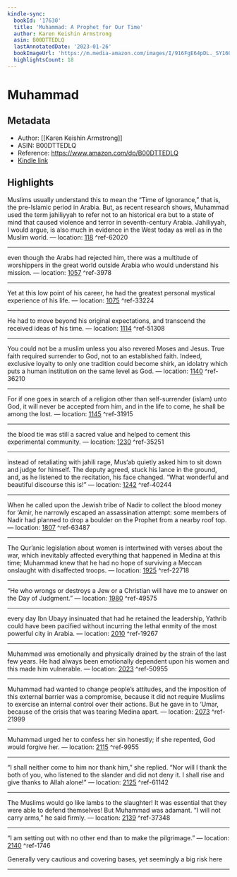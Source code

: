 ```yaml
---
kindle-sync:
  bookId: '17630'
  title: 'Muhammad: A Prophet for Our Time'
  author: Karen Keishin Armstrong
  asin: B00DTTEDLQ
  lastAnnotatedDate: '2023-01-26'
  bookImageUrl: 'https://m.media-amazon.com/images/I/916FgE64pDL._SY160.jpg'
  highlightsCount: 18
---
```

# Muhammad
## Metadata
* Author: [[Karen Keishin Armstrong]]
* ASIN: B00DTTEDLQ
* Reference: https://www.amazon.com/dp/B00DTTEDLQ
* [Kindle link](kindle://book?action=open&asin=B00DTTEDLQ)

## Highlights
Muslims usually understand this to mean the “Time of Ignorance,” that is, the pre-Islamic period in Arabia. But, as recent research shows, Muhammad used the term jahiliyyah to refer not to an historical era but to a state of mind that caused violence and terror in seventh-century Arabia. Jahiliyyah, I would argue, is also much in evidence in the West today as well as in the Muslim world. — location: [118](kindle://book?action=open&asin=B00DTTEDLQ&location=118) ^ref-62020

---
even though the Arabs had rejected him, there was a multitude of worshippers in the great world outside Arabia who would understand his mission. — location: [1057](kindle://book?action=open&asin=B00DTTEDLQ&location=1057) ^ref-3978

---
Yet at this low point of his career, he had the greatest personal mystical experience of his life. — location: [1075](kindle://book?action=open&asin=B00DTTEDLQ&location=1075) ^ref-33224

---
He had to move beyond his original expectations, and transcend the received ideas of his time. — location: [1114](kindle://book?action=open&asin=B00DTTEDLQ&location=1114) ^ref-51308

---
You could not be a muslim unless you also revered Moses and Jesus. True faith required surrender to God, not to an established faith. Indeed, exclusive loyalty to only one tradition could become shirk, an idolatry which puts a human institution on the same level as God. — location: [1140](kindle://book?action=open&asin=B00DTTEDLQ&location=1140) ^ref-36210

---
For if one goes in search of a religion other than self-surrender (islam) unto God, it will never be accepted from him, and in the life to come, he shall be among the lost. — location: [1145](kindle://book?action=open&asin=B00DTTEDLQ&location=1145) ^ref-31915

---
the blood tie was still a sacred value and helped to cement this experimental community. — location: [1230](kindle://book?action=open&asin=B00DTTEDLQ&location=1230) ^ref-35251

---
instead of retaliating with jahili rage, Mus‘ab quietly asked him to sit down and judge for himself. The deputy agreed, stuck his lance in the ground, and, as he listened to the recitation, his face changed. “What wonderful and beautiful discourse this is!” — location: [1242](kindle://book?action=open&asin=B00DTTEDLQ&location=1242) ^ref-40244

---
When he called upon the Jewish tribe of Nadir to collect the blood money for ‘Amir, he narrowly escaped an assassination attempt: some members of Nadir had planned to drop a boulder on the Prophet from a nearby roof top. — location: [1807](kindle://book?action=open&asin=B00DTTEDLQ&location=1807) ^ref-63487

---
The Qur’anic legislation about women is intertwined with verses about the war, which inevitably affected everything that happened in Medina at this time; Muhammad knew that he had no hope of surviving a Meccan onslaught with disaffected troops. — location: [1925](kindle://book?action=open&asin=B00DTTEDLQ&location=1925) ^ref-22718

---
“He who wrongs or destroys a Jew or a Christian will have me to answer on the Day of Judgment.” — location: [1980](kindle://book?action=open&asin=B00DTTEDLQ&location=1980) ^ref-49575

---
every day Ibn Ubayy insinuated that had he retained the leadership, Yathrib could have been pacified without incurring the lethal enmity of the most powerful city in Arabia. — location: [2010](kindle://book?action=open&asin=B00DTTEDLQ&location=2010) ^ref-19267

---
Muhammad was emotionally and physically drained by the strain of the last few years. He had always been emotionally dependent upon his women and this made him vulnerable. — location: [2023](kindle://book?action=open&asin=B00DTTEDLQ&location=2023) ^ref-50955

---
Muhammad had wanted to change people’s attitudes, and the imposition of this external barrier was a compromise, because it did not require Muslims to exercise an internal control over their actions. But he gave in to ‘Umar, because of the crisis that was tearing Medina apart. — location: [2073](kindle://book?action=open&asin=B00DTTEDLQ&location=2073) ^ref-21999

---
Muhammad urged her to confess her sin honestly; if she repented, God would forgive her. — location: [2115](kindle://book?action=open&asin=B00DTTEDLQ&location=2115) ^ref-9955

---
“I shall neither come to him nor thank him,” she replied. “Nor will I thank the both of you, who listened to the slander and did not deny it. I shall rise and give thanks to Allah alone!” — location: [2125](kindle://book?action=open&asin=B00DTTEDLQ&location=2125) ^ref-61142

---
The Muslims would go like lambs to the slaughter! It was essential that they were able to defend themselves! But Muhammad was adamant. “I will not carry arms,” he said firmly. — location: [2139](kindle://book?action=open&asin=B00DTTEDLQ&location=2139) ^ref-37348

---
“I am setting out with no other end than to make the pilgrimage.” — location: [2140](kindle://book?action=open&asin=B00DTTEDLQ&location=2140) ^ref-1746

Generally very cautious and covering bases, yet seemingly a big risk here

---
